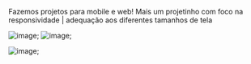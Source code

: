 Fazemos projetos para mobile e web! 
Mais um projetinho com foco na responsividade | adequação aos diferentes tamanhos de tela

![image](https://github.com/user-attachments/assets/d31cfcd2-ea41-45d4-aa4d-b676948f2372);
![image](https://github.com/user-attachments/assets/c419fb6d-d21a-4ad5-ab6a-c3ad3c91de4c);

![image](https://github.com/user-attachments/assets/c1fc284c-fc5f-4e44-92ff-72a500419c43);
